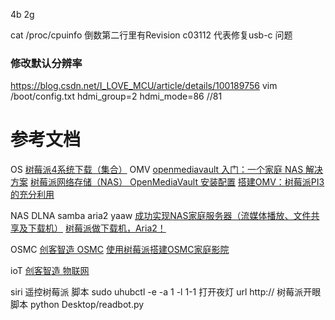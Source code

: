 
4b 2g

cat /proc/cpuinfo
倒数第二行里有Revision c03112 代表修复usb-c 问题
### 修改默认分辨率
https://blog.csdn.net/I_LOVE_MCU/article/details/100189756
vim /boot/config.txt
hdmi_group=2
hdmi_mode=86  //81
# 参考文档
OS
[树莓派4系统下载（集合）](https://www.quarkbook.com/?p=657)
OMV
[openmediavault 入门：一个家庭 NAS 解决方案](https://linux.cn/article-10071-1.html?pr)
[树莓派网络存储（NAS） OpenMediaVault 安装配置](https://shumeipai.nxez.com/2018/01/10/raspberry-pi-nas-openmediavault-installation.html)
[搭建OMV：树莓派PI3的充分利用](https://post.smzdm.com/p/552274/)

NAS
DLNA samba aria2 yaaw
[成功实现NAS家庭服务器（流媒体播放、文件共享及下载机）](https://www.cnblogs.com/xiaowuyi/p/4051238.html)
[树莓派做下载机，Aria2！](https://shumeipai.nxez.com/2014/07/01/raspberry-pi-do-download-machine-aria2.html)

OSMC
[创客智造 OSMC](https://www.ncnynl.com/archives/201607/230.html)
[使用树莓派搭建OSMC家庭影院](https://www.jianshu.com/p/bd99cf52ee0d)

ioT
[创客智造 物联网](https://www.ncnynl.com/category/rpi-iot/)
[](https://me.csdn.net/qq_44752226)

siri 遥控树莓派
脚本 sudo uhubctl -e -a 1 -l 1-1 打开夜灯
url http://  树莓派开眼 
脚本 python Desktop/readbot.py
[](https://www.bilibili.com/video/BV1x5411s7gE?t=185)


